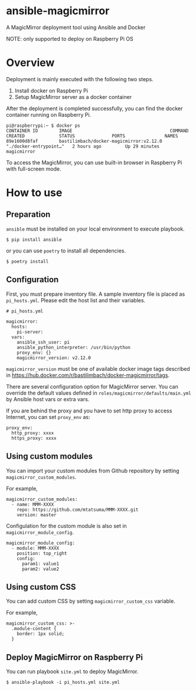 # ansible-magicmirror
A MagicMirror deployment tool using Ansible and Docker

NOTE: only supported to deploy on Raspberry Pi OS

# Overview

Deployment is mainly executed with the following two steps.

1. Install docker on Raspberry Pi
2. Setup MagicMirror server as a docker container

After the deployment is completed successfully, you can find the docker container running on Raspberry Pi.
```
pi@raspberrypi:~ $ docker ps
CONTAINER ID        IMAGE                                     COMMAND                  CREATED             STATUS              PORTS               NAMES
89e1600d8faf        bastilimbach/docker-magicmirror:v2.12.0   "./docker-entrypoint…"   2 hours ago         Up 29 minutes                           magicmirror
```

To access the MagicMirror, you can use built-in browser in Raspberry Pi with full-screen mode.


# How to use

## Preparation

`ansible` must be installed on your local environment to execute playbook.

```
$ pip install ansible
```
or you can use `poetry` to install all dependencies.
```
$ poetry install
```

## Configuration

First, you must prepare inventory file. A sample inventory file is placed as `pi_hosts.yml`.
Please edit the host list and their variables.
```
# pi_hosts.yml

magicmirror:
  hosts:
    pi-server:
  vars:
    ansible_ssh_user: pi
    ansible_python_interpreter: /usr/bin/python
    proxy_env: {}
    magicmirror_version: v2.12.0
```

`magicmirror_version` must be one of available docker image tags described in https://hub.docker.com/r/bastilimbach/docker-magicmirror/tags.

There are several configuration option for MagicMirror server. You can override the default values defined in `roles/magicmirror/defaults/main.yml` by Ansible host vars or extra vars.

If you are behind the proxy and you have to set http proxy to access Internet, you can set `proxy_env` as:
```
proxy_env:
  http_proxy: xxxx
  https_proxy: xxxx
```

## Using custom modules

You can import your custom modules from Github repository by setting `magicmirror_custom_modules`.

For example,
```
magicmirror_custom_modules:
  - name: MMM-XXXX
    repo: https://github.com/mtatsuma/MMM-XXXX.git
    version: master
```

Configulation for the custom module is also set in `magicmirror_module_config`.
```
magicmirror_module_config:
  - module: MMM-XXXX
    position: top_right
    config:
      param1: value1
      param2: value2
```

## Using custom CSS

You can add custom CSS by setting `magicmirror_custom_css` variable.

For example,
```
magicmirror_custom_css: >-
  .module-content {
    border: 1px solid;
  }
```

## Deploy MagicMirror on Raspberry Pi

You can run playbook `site.yml` to deploy MagicMirror.

```
$ ansible-playbook -i pi_hosts.yml site.yml
```
